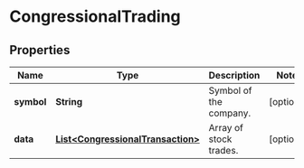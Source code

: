 

# CongressionalTrading


## Properties

| Name | Type | Description | Notes |
|------------ | ------------- | ------------- | -------------|
|**symbol** | **String** | Symbol of the company. |  [optional] |
|**data** | [**List&lt;CongressionalTransaction&gt;**](CongressionalTransaction.md) | Array of stock trades. |  [optional] |



